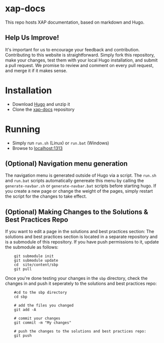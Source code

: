 # xap-docs

This repo hosts XAP documentation, based on markdown and Hugo.

## Help Us Improve!

It's important for us to encourage your feedback and contribution. Contributing to this website is straightforward. Simply fork this repository, make your changes, test them with your local Hugo installation, and submit a pull request. We promise to review and comment on every pull request, and merge it if it makes sense.


# Installation

- Download [Hugo](https://github.com/spf13/hugo/releases) and unzip it
- Clone the [xap-docs](https://github.com/Gigaspaces/xap-docs) repository 

# Running

- Simply run `run.sh` (Linux) or `run.bat` (Windows)
- Browse to [localhost:1313](http://localhost:1313)

## (Optional) Navigation menu generation

The navigation menu is generated outside of Hugo via a script. The `run.sh` and `run.bat` scripts automatically genereate this menu by calling the `generate-navbar.sh` or `generate-navbar.bat` scripts before starting hugo. If you create a new page or change the weight of the pages, simply restart the script for the changes to take effect.


## (Optional) Making Changes to the Solutions & Best Practices Repo

If you want to edit a page in the solutions and best practices section:
The solutions and best practices section is located in a separate repository and is a submodule of this repository.  If you have push permissions to it, update the submodule as follows:

        git submodule init
        git submodule update
        cd  site/content/sbp
        git pull

Once you're done testing your changes in the `sbp` directory, check the changes in and push it seperately to the solutions and best practices repo:

        #cd to the sbp directory
        cd sbp

        # add the files you changed
        git add -A

        # commit your changes
        git commit -m "My changes"

        # push the changes to the solutions and best practices repo:
        git push




